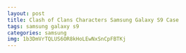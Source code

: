 ```yaml
---
layout: post
title: Clash of Clans Characters Samsung Galaxy S9 Case
tags: samsung galaxy s9
categories: samsung
img: 1b3DmVrTQLUS6OR8kHoLEwNxSnCpFBTKj
---
```

